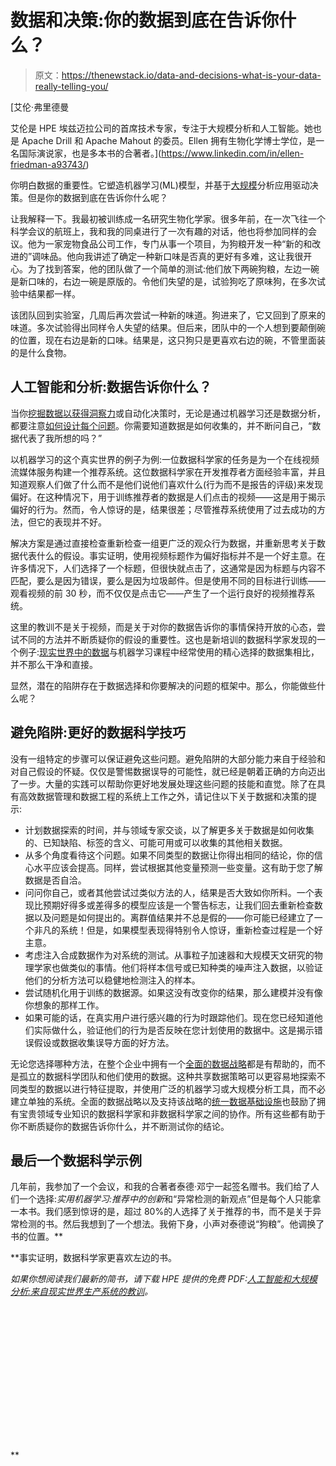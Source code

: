# 数据和决策:你的数据到底在告诉你什么？

> 原文：<https://thenewstack.io/data-and-decisions-what-is-your-data-really-telling-you/>

[](https://www.linkedin.com/in/ellen-friedman-a93743/)

 [艾伦·弗里德曼

艾伦是 HPE 埃兹迈拉公司的首席技术专家，专注于大规模分析和人工智能。她也是 Apache Drill 和 Apache Mahout 的委员。Ellen 拥有生物化学博士学位，是一名国际演说家，也是多本书的合著者。](https://www.linkedin.com/in/ellen-friedman-a93743/) [](https://www.linkedin.com/in/ellen-friedman-a93743/)

你明白数据的重要性。它塑造机器学习(ML)模型，并基于[大规模](https://community.hpe.com/t5/HPE-Ezmeral-Uncut/New-way-to-tame-your-data-giant-HPE-Ezmeral-Data-Fabric-s/ba-p/7125271#.YKLH5ulKhE4)分析应用驱动决策。但是你的数据到底在告诉你什么呢？

让我解释一下。我最初被训练成一名研究生物化学家。很多年前，在一次飞往一个科学会议的航班上，我和我的同桌进行了一次有趣的对话，他也将参加同样的会议。他为一家宠物食品公司工作，专门从事一个项目，为狗粮开发一种“新的和改进的”调味品。他向我讲述了确定一种新口味是否真的更好有多难，这让我很开心。为了找到答案，他的团队做了一个简单的测试:他们放下两碗狗粮，左边一碗是新口味的，右边一碗是原版的。令他们失望的是，试验狗吃了原味狗，在多次试验中结果都一样。

该团队回到实验室，几周后再次尝试一种新的味道。狗进来了，它又回到了原来的味道。多次试验得出同样令人失望的结果。但后来，团队中的一个人想到要颠倒碗的位置，现在右边是新的口味。结果是，这只狗只是更喜欢右边的碗，不管里面装的是什么食物。

## 人工智能和分析:数据告诉你什么？

当你[挖掘数据以获得洞察力](https://www.hpe.com/us/en/insights/articles/data-scientists-take-the-mystery-out-of-data-fabrics-2103.html)或自动化决策时，无论是通过机器学习还是数据分析，都要注意[如何设计每个问题](https://developer.hpe.com/blog/making-ai-a-reality/)。你需要知道数据是如何收集的，并不断问自己，“数据代表了我所想的吗？”

以机器学习的这个真实世界的例子为例:一位数据科学家的任务是为一个在线视频流媒体服务构建一个推荐系统。这位数据科学家在开发推荐者方面经验丰富，并且知道观察人们做了什么而不是他们说他们喜欢什么(行为而不是报告的评级)来发现偏好。在这种情况下，用于训练推荐者的数据是人们点击的视频——这是用于揭示偏好的行为。然而，令人惊讶的是，结果很差；尽管推荐系统使用了过去成功的方法，但它的表现并不好。

解决方案是通过直接检查重新检查一组更广泛的观众行为数据，并重新思考关于数据代表什么的假设。事实证明，使用视频标题作为偏好指标并不是一个好主意。在许多情况下，人们选择了一个标题，但很快就点击了，这通常是因为标题与内容不匹配，要么是因为错误，要么是因为垃圾邮件。但是使用不同的目标进行训练——观看视频的前 30 秒，而不仅仅是点击它——产生了一个运行良好的视频推荐系统。

这里的教训不是关于视频，而是关于对你的数据告诉你的事情保持开放的心态，尝试不同的方法并不断质疑你的假设的重要性。这也是新培训的数据科学家发现的一个例子:[现实世界中的数据](https://community.hpe.com/t5/HPE-Ezmeral-Uncut/Budgeting-time-for-AI-ML-projects/ba-p/7090807#.YKLIL-lKhE4)与机器学习课程中经常使用的精心选择的数据集相比，并不那么干净和直接。

显然，潜在的陷阱存在于数据选择和你要解决的问题的框架中。那么，你能做些什么呢？

## 避免陷阱:更好的数据科学技巧

没有一组特定的步骤可以保证避免这些问题。避免陷阱的大部分能力来自于经验和对自己假设的怀疑。仅仅是警惕数据误导的可能性，就已经是朝着正确的方向迈出了一步。大量的实践可以帮助你更好地发展处理这些问题的技能和直觉。除了在具有高效数据管理和数据工程的系统上工作之外，请记住以下关于数据和决策的提示:

*   计划数据探索的时间，并与领域专家交谈，以了解更多关于数据是如何收集的、已知缺陷、标签的含义、可能可用或可以收集的其他相关数据。
*   从多个角度看待这个问题。如果不同类型的数据让你得出相同的结论，你的信心水平应该会提高。同样，尝试根据其他变量预测一些变量。这有助于您了解数据是否自洽。
*   问问你自己，或者其他尝试过类似方法的人，结果是否大致如你所料。一个表现比预期好得多或差得多的模型应该是一个警告标志，让我们回去重新检查数据以及问题是如何提出的。离群值结果并不总是假的——你可能已经建立了一个非凡的系统！但是，如果模型表现得特别令人惊讶，重新检查过程是一个好主意。
*   考虑注入合成数据作为对系统的测试。从事粒子加速器和大规模天文研究的物理学家也做类似的事情。他们将样本信号或已知种类的噪声注入数据，以验证他们的分析方法可以稳健地检测注入的样本。
*   尝试随机化用于训练的数据源。如果这没有改变你的结果，那么建模并没有像你想象的那样工作。
*   如果可能的话，在真实用户进行感兴趣的行为时跟踪他们。现在您已经知道他们实际做什么，验证他们的行为是否反映在您计划使用的数据中。这是揭示错误假设或数据收集误导方面的好方法。

无论您选择哪种方法，在整个企业中拥有一个[全面的数据战略](https://www.hpe.com/us/en/insights/articles/a-data-fabric-enables-a-comprehensive-data-strategy-2011.html?jumpid=in_510404507_community_NXTdatafabricenables2_033021)都是有帮助的，而不是孤立的数据科学团队和他们使用的数据。这种共享数据策略可以更容易地探索不同类型的数据以进行特征提取，并使用广泛的机器学习或大规模分析工具，而不必建立单独的系统。全面的数据战略以及支持该战略的[统一数据基础设施](https://psnow.ext.hpe.com/doc/a00110846enw)也鼓励了拥有宝贵领域专业知识的数据科学家和非数据科学家之间的协作。所有这些都有助于你不断质疑你的数据告诉你什么，并不断测试你的结论。

## 最后一个数据科学示例

几年前，我参加了一个会议，和我的合著者泰德·邓宁一起签名赠书。我们给了人们一个选择:*实用机器学习:推荐中的创新*和“异常检测的新观点”但是每个人只能拿一本书。我们感到惊讶的是，超过 80%的人选择了关于推荐的书，而不是关于异常检测的书。然后我想到了一个想法。我俯下身，小声对泰德说“狗粮”。他调换了书的位置。**

 **事实证明，数据科学家更喜欢左边的书。

*如果你想阅读我们最新的简书，请下载 HPE 提供的免费 PDF:[人工智能和大规模分析:来自现实世界生产系统的教训](https://www.hpe.com/us/en/resources/software/ai-and-analytics-systems.html)。*

<svg xmlns:xlink="http://www.w3.org/1999/xlink" viewBox="0 0 68 31" version="1.1"><title>Group</title> <desc>Created with Sketch.</desc></svg>**